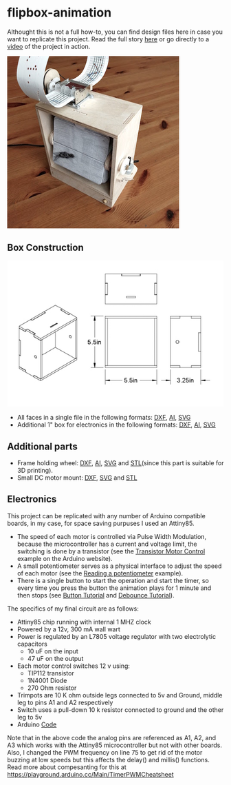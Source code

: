 # flipbox-animation

Althought this is not a full how-to, you can find design files here in case you want to replicate this project. 
Read the full story [here](https://wolfcatworkshop.com/index.php/portfolio/drill-powered-flipbook-animation/) or go directly to a [video](https://vimeo.com/235196914) of the project in action.  

![flipbox](https://github.com/wolfcatworkshop/flipbox-animation/blob/master/images/flipbox-featured.jpeg)

## Box Construction
![box schematic](https://github.com/wolfcatworkshop/flipbox-animation/blob/master/images/flipBox-box.jpg)

* All faces in a single file in the following formats: [DXF](/vector-files/all-box-faces.dxf), [AI](/vector-files/all-box-faces.ai), [SVG](/vector-files/all-box-faces.svg)
* Additional 1" box for electronics in the following formats: [DXF](/vector-files/bottom-box-faces.dxf), [AI](/vector-files/bottom-box-faces.ai), [SVG](/vector-files/bottom-box-faces.svg)

## Additional parts
* Frame holding wheel: [DXF](/vector-files/wheel.dxf), [AI](/vector-files/wheel.ai), [SVG](/vector-files/wheel.svg) and [STL](/stl-files/wheel.stl)(since this part is suitable for 3D printing).
* Small DC motor mount: [DXF](/vector-files/motor-mount.dxf), [SVG](/vector-files/motor-mount.svg) and [STL](/stl-files/motor-mount.stl)

## Electronics
This project can be replicated with any number of Arduino compatible boards, in my case, for space saving purpuses I used an Attiny85.

* The speed of each motor is controlled via Pulse Width Modulation, because the microcontroller has a current and voltage limit, the switching is done by a transistor (see the [Transistor Motor Control](https://www.arduino.cc/en/Tutorial/TransistorMotorControl) example on the Arduino website).
* A small potentiometer serves as a physical interface to adjust the speed of each motor (see the [Reading a potentiometer](https://www.arduino.cc/en/tutorial/potentiometer) example).
* There is a single button to start the operation and start the timer, so every time you press the button the animation plays for 1 minute and then stops (see [Button Tutorial](https://www.arduino.cc/en/Tutorial/Button) and [Debounce Tutorial](https://www.arduino.cc/en/Tutorial/Debounce)).

The specifics of my final circuit are as follows:
* Attiny85 chip running with internal 1 MHZ clock
* Powered by a 12v, 300 mA wall wart
* Power is regulated by an L7805 voltage regulator with two electrolytic capacitors
   * 10 uF on the input
   * 47 uF on the output
* Each motor control switches 12 v using:
   * TIP112 transistor
   * 1N4001 Diode
   * 270 Ohm resistor
* Trimpots are 10 K ohm outside legs connected to 5v and Ground, middle leg to pins A1 and A2 respectively
* Switch uses a pull-down 10 k resistor connected to ground and the other leg to 5v
* Arduino [Code](/code/arduino-Sketch.ino)

Note that in the above code the analog pins are referenced as A1, A2, and A3 which works with the Attiny85 microcontroller but not with other boards. Also, I changed the PWM frequency on line 75 to get rid of the motor buzzing at low speeds but this affects the delay() and millis() functions. Read more about compesanting for this at https://playground.arduino.cc/Main/TimerPWMCheatsheet





